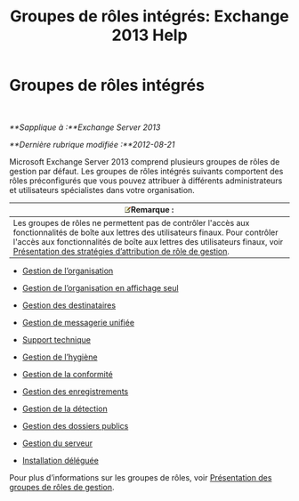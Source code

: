 ﻿---
title: 'Groupes de rôles intégrés: Exchange 2013 Help'
TOCTitle: Groupes de rôles intégrés
ms:assetid: f786b88a-8263-4475-a3c5-104fbb322ec5
ms:mtpsurl: https://technet.microsoft.com/fr-fr/library/Dd351266(v=EXCHG.150)
ms:contentKeyID: 50479586
ms.date: 04/24/2018
mtps_version: v=EXCHG.150
ms.translationtype: HT
---

# Groupes de rôles intégrés

 

_**Sapplique à :**Exchange Server 2013_

_**Dernière rubrique modifiée :**2012-08-21_

Microsoft Exchange Server 2013 comprend plusieurs groupes de rôles de gestion par défaut. Les groupes de rôles intégrés suivants comportent des rôles préconfigurés que vous pouvez attribuer à différents administrateurs et utilisateurs spécialistes dans votre organisation.

<table>
<thead>
<tr class="header">
<th><img src="images/JJ159664.note(EXCHG.150).gif" title="Remarque" alt="Remarque" />Remarque :</th>
</tr>
</thead>
<tbody>
<tr class="odd">
<td>Les groupes de rôles ne permettent pas de contrôler l'accès aux fonctionnalités de boîte aux lettres des utilisateurs finaux. Pour contrôler l'accès aux fonctionnalités de boîte aux lettres des utilisateurs finaux, voir <a href="understanding-management-role-assignment-policies-exchange-2013-help.md">Présentation des stratégies d’attribution de rôle de gestion</a>.</td>
</tr>
</tbody>
</table>


  - [Gestion de l’organisation](organization-management-exchange-2013-help.md)

  - [Gestion de l’organisation en affichage seul](view-only-organization-management-exchange-2013-help.md)

  - [Gestion des destinataires](recipient-management-exchange-2013-help.md)

  - [Gestion de messagerie unifiée](um-management-exchange-2013-help.md)

  - [Support technique](help-desk-exchange-2013-help.md)

  - [Gestion de l’hygiène](hygiene-management-exchange-2013-help.md)

  - [Gestion de la conformité](compliance-management-exchange-2013-help.md)

  - [Gestion des enregistrements](records-management-exchange-2013-help.md)

  - [Gestion de la détection](discovery-management-exchange-2013-help.md)

  - [Gestion des dossiers publics](public-folder-management-exchange-2013-help.md)

  - [Gestion du serveur](server-management-exchange-2013-help.md)

  - [Installation déléguée](delegated-setup-exchange-2013-help.md)

Pour plus d’informations sur les groupes de rôles, voir [Présentation des groupes de rôles de gestion](understanding-management-role-groups-exchange-2013-help.md).

